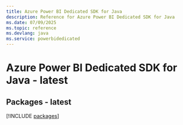 ```yaml
---
title: Azure Power BI Dedicated SDK for Java
description: Reference for Azure Power BI Dedicated SDK for Java
ms.date: 07/09/2025
ms.topic: reference
ms.devlang: java
ms.service: powerbidedicated
---
```

# Azure Power BI Dedicated SDK for Java - latest
## Packages - latest
[!INCLUDE [packages](power-bi-dedicated-index.md)]